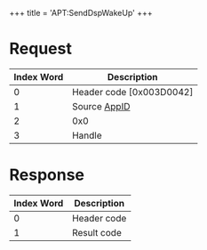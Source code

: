 +++
title = 'APT:SendDspWakeUp'
+++

# Request

| Index Word | Description                                           |
|------------|-------------------------------------------------------|
| 0          | Header code \[0x003D0042\]                            |
| 1          | Source [AppID](NS_and_APT_Services#AppIDs "wikilink") |
| 2          | 0x0                                                   |
| 3          | Handle                                                |

# Response

| Index Word | Description |
|------------|-------------|
| 0          | Header code |
| 1          | Result code |